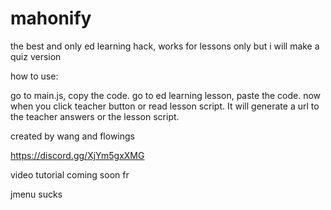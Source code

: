 # mahonify
the best and only ed learning hack, works for lessons only but i will make a quiz version


how to use:

go to main.js, copy the code. go to ed learning lesson, paste the code. 
now when you click teacher button or read lesson script. It will generate a url to 
the teacher answers or the lesson script.

created by wang and flowings

https://discord.gg/XjYm5gxXMG

video tutorial coming soon fr

jmenu sucks
